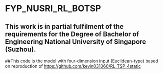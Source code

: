 # FYP_NUSRI_RL_BOTSP
## This work is in partial fulfilment of the requirements for the Degree of Bachelor of Engineering National University of Singapore (Suzhou).
##This code is the model with four-dimension input (Euclidean-type) based on reproduction of https://github.com/kevin031060/RL_TSP_4static
  
###
